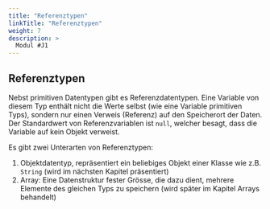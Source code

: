 ```yaml
---
title: "Referenztypen"
linkTitle: "Referenztypen"
weight: 7
description: >
  Modul #J1
---
```



## Referenztypen
Nebst primitiven Datentypen gibt es Referenzdatentypen. Eine Variable von diesem Typ enthält nicht die Werte selbst (wie eine Variable primitiven Typs), sondern nur einen Verweis (Referenz) auf den Speicherort der Daten. Der Standardwert von Referenzvariablen ist `null`, welcher besagt, dass die Variable auf kein Objekt verweist.

Es gibt zwei Unterarten von Referenztypen:
1. Objektdatentyp, repräsentiert ein beliebiges Objekt einer Klasse wie z.B. `String` (wird im nächsten Kapitel präsentiert)
2. Array: Eine Datenstruktur fester Grösse, die dazu dient, mehrere Elemente des gleichen Typs zu speichern (wird später im Kapitel Arrays behandelt)
